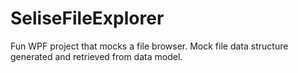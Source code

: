 # SeliseFileExplorer
Fun WPF project that mocks a file browser. Mock file data structure generated and retrieved from data model.
